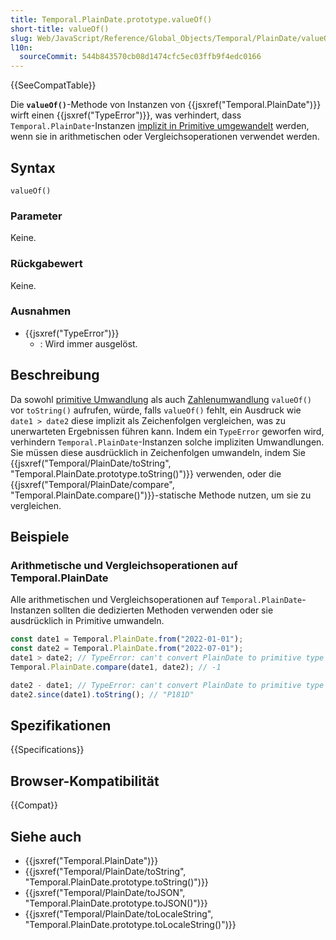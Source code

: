 ```yaml
---
title: Temporal.PlainDate.prototype.valueOf()
short-title: valueOf()
slug: Web/JavaScript/Reference/Global_Objects/Temporal/PlainDate/valueOf
l10n:
  sourceCommit: 544b843570cb08d1474cfc5ec03ffb9f4edc0166
---
```


{{SeeCompatTable}}

Die **`valueOf()`**-Methode von Instanzen von {{jsxref("Temporal.PlainDate")}} wirft einen {{jsxref("TypeError")}}, was verhindert, dass `Temporal.PlainDate`-Instanzen [implizit in Primitive umgewandelt](/de/docs/Web/JavaScript/Guide/Data_structures#primitive_coercion) werden, wenn sie in arithmetischen oder Vergleichsoperationen verwendet werden.

## Syntax

```js-nolint
valueOf()
```

### Parameter

Keine.

### Rückgabewert

Keine.

### Ausnahmen

- {{jsxref("TypeError")}}
  - : Wird immer ausgelöst.

## Beschreibung

Da sowohl [primitive Umwandlung](/de/docs/Web/JavaScript/Guide/Data_structures#primitive_coercion) als auch [Zahlenumwandlung](/de/docs/Web/JavaScript/Reference/Global_Objects/Number#number_coercion) `valueOf()` vor `toString()` aufrufen, würde, falls `valueOf()` fehlt, ein Ausdruck wie `date1 > date2` diese implizit als Zeichenfolgen vergleichen, was zu unerwarteten Ergebnissen führen kann. Indem ein `TypeError` geworfen wird, verhindern `Temporal.PlainDate`-Instanzen solche impliziten Umwandlungen. Sie müssen diese ausdrücklich in Zeichenfolgen umwandeln, indem Sie {{jsxref("Temporal/PlainDate/toString", "Temporal.PlainDate.prototype.toString()")}} verwenden, oder die {{jsxref("Temporal/PlainDate/compare", "Temporal.PlainDate.compare()")}}-statische Methode nutzen, um sie zu vergleichen.

## Beispiele

### Arithmetische und Vergleichsoperationen auf Temporal.PlainDate

Alle arithmetischen und Vergleichsoperationen auf `Temporal.PlainDate`-Instanzen sollten die dedizierten Methoden verwenden oder sie ausdrücklich in Primitive umwandeln.

```js
const date1 = Temporal.PlainDate.from("2022-01-01");
const date2 = Temporal.PlainDate.from("2022-07-01");
date1 > date2; // TypeError: can't convert PlainDate to primitive type
Temporal.PlainDate.compare(date1, date2); // -1

date2 - date1; // TypeError: can't convert PlainDate to primitive type
date2.since(date1).toString(); // "P181D"
```

## Spezifikationen

{{Specifications}}

## Browser-Kompatibilität

{{Compat}}

## Siehe auch

- {{jsxref("Temporal.PlainDate")}}
- {{jsxref("Temporal/PlainDate/toString", "Temporal.PlainDate.prototype.toString()")}}
- {{jsxref("Temporal/PlainDate/toJSON", "Temporal.PlainDate.prototype.toJSON()")}}
- {{jsxref("Temporal/PlainDate/toLocaleString", "Temporal.PlainDate.prototype.toLocaleString()")}}
